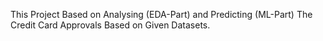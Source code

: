 This Project Based on Analysing (EDA-Part) and Predicting (ML-Part) The Credit Card Approvals Based on Given Datasets.
